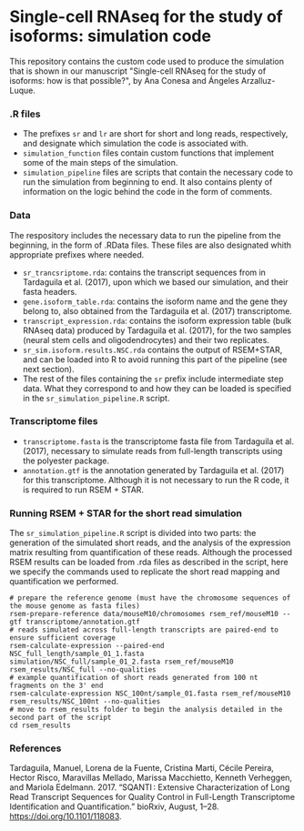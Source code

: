 # Single-cell RNAseq for the study of isoforms: simulation code

This repository contains the custom code used to produce the simulation 
that is shown in our manuscript "Single-cell RNAseq for the study of isoforms:
how is that possible?", by Ana Conesa and Ángeles Arzalluz-Luque.

### .R files

- The prefixes `sr` and `lr` are short for short and long reads, respectively,
and designate which simulation the code is associated with.
- `simulation_function` files contain custom functions that implement some of the
main steps of the simulation.
- `simulation_pipeline` files are scripts that contain the necessary code to run
the simulation from beginning to end. It also contains plenty of information on the logic behind
the code in the form of comments.

### Data

The respository includes the necessary data to run the pipeline from the beginning,
in the form of .RData files. These files are also designated whith appropriate
prefixes where needed.

- `sr_trancsriptome.rda`: contains the transcript sequences from in Tardaguila et al. (2017),
upon which we based our simulation, and their fasta headers.
- `gene.isoform_table.rda`: contains the isoform name and the gene they belong to, also obtained
from the Tardaguila et al. (2017) transcriptome.
- `transcript_expression.rda`: contains the isoform expression table (bulk RNAseq data) produced
by Tardaguila et al. (2017), for the two samples (neural stem cells and oligodendrocytes) and 
their two replicates.
- `sr_sim.isoform.results.NSC.rda` contains the output of RSEM+STAR, and can be loaded into R to
avoid running this part of the pipeline (see next section).
- The rest of the files containing the `sr` prefix include intermediate step data. What they 
correspond to and how they can be loaded is specified in the `sr_simulation_pipeline.R` script.

### Transcriptome files

- `transcriptome.fasta` is the transcriptome fasta file from Tardaguila et al. (2017), necessary
to simulate reads from full-length transcripts using the polyester package.
- `annotation.gtf` is the annotation generated by Tardaguila et al. (2017) for this transcriptome.
Although it is not necessary to run the R code, it is required to run RSEM + STAR.

### Running RSEM + STAR for the short read simulation

The `sr_simulation_pipeline.R` script is divided into two parts: the generation of the simulated short
reads, and the analysis of the expression matrix resulting from quantification of these reads. Although
the processed RSEM results can be loaded from .rda files as described in the script, here we specify the 
commands used to replicate the short read mapping and quantification we performed.

```
# prepare the reference genome (must have the chromosome sequences of the mouse genome as fasta files)
rsem-prepare-reference data/mouseM10/chromosomes rsem_ref/mouseM10 --gtf transcriptome/annotation.gtf
# reads simulated across full-length transcripts are paired-end to ensure sufficient coverage
rsem-calculate-expression --paired-end NSC_full_length/sample_01_1.fasta simulation/NSC_full/sample_01_2.fasta rsem_ref/mouseM10 rsem_results/NSC_full --no-qualities
# example quantification of short reads generated from 100 nt fragments on the 3' end
rsem-calculate-expression NSC_100nt/sample_01.fasta rsem_ref/mouseM10 rsem_results/NSC_100nt --no-qualities
# move to rsem_results folder to begin the analysis detailed in the second part of the script
cd rsem_results
``` 

### References

Tardaguila, Manuel, Lorena de la Fuente, Cristina Marti, Cécile Pereira, Hector Risco, 
Maravillas Mellado, Marissa Macchietto, Kenneth Verheggen, and Mariola Edelmann. 2017. 
“SQANTI : Extensive Characterization of Long Read Transcript Sequences for Quality Control 
in Full-Length Transcriptome Identification and Quantification.” bioRxiv, August, 1–28. 
https://doi.org/10.1101/118083.

